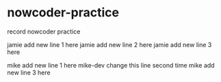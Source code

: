 # nowcoder-practice
record nowcoder practice

jamie add new line 1 here
jamie add new line 2 here
jamie add new line 3 here

mike add new line 1 here
mike-dev change this line second time
mike add new line 3 here